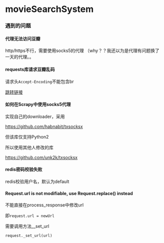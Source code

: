 # movieSearchSystem







### 遇到的问题



#### 代理无法访问豆瓣

http/https不行，需要使用socks5的代理
（why？？我还以为是代理有问题换了一天的代理。。



#### requests库请求豆瓣乱码

请求头`Accept-Encoding`不能包含br

[跳转链接](https://blog.csdn.net/u011423145/article/details/92836441)



#### 如何在Scrapy中使用socks5代理

实现自己的downloader，采用

https://github.com/habnabit/txsocksx

但该库仅支持Python2

所以使用其他人修改的库

https://github.com/unk2k/txsocksx



#### redis密码校验失败

redis校验用户名，默认为default



#### Request.url is not modifiable, use Request.replace() instead

不能直接在process_response中修改url

即`request.url = newUrl`

需要调用方法__set_url

`request._set_url(url)`